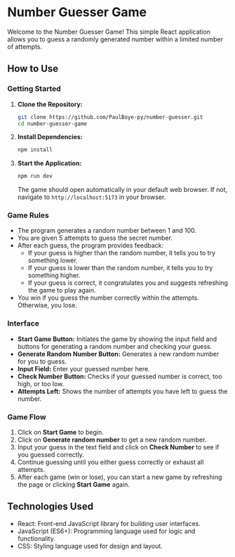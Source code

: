 # Number Guesser Game

Welcome to the Number Guesser Game! This simple React application allows you to guess a randomly generated number within a limited number of attempts.

## How to Use

### Getting Started

1. **Clone the Repository:**

   ```bash
   git clone https://github.com/PaulBoye-py/number-guesser.git
   cd number-guesser-game
   ```

2. **Install Dependencies:**

   ```bash
   npm install
   ```

3. **Start the Application:**

   ```bash
   npm run dev
   ```

   The game should open automatically in your default web browser. If not, navigate to `http://localhost:5173` in your browser.

### Game Rules

- The program generates a random number between 1 and 100.
- You are given 5 attempts to guess the secret number.
- After each guess, the program provides feedback:
  - If your guess is higher than the random number, it tells you to try something lower.
  - If your guess is lower than the random number, it tells you to try something higher.
  - If your guess is correct, it congratulates you and suggests refreshing the game to play again.
- You win if you guess the number correctly within the attempts. Otherwise, you lose.

### Interface

- **Start Game Button:** Initiates the game by showing the input field and buttons for generating a random number and checking your guess.
- **Generate Random Number Button:** Generates a new random number for you to guess.
- **Input Field:** Enter your guessed number here.
- **Check Number Button:** Checks if your guessed number is correct, too high, or too low.
- **Attempts Left:** Shows the number of attempts you have left to guess the number.

### Game Flow

1. Click on **Start Game** to begin.
2. Click on **Generate random number** to get a new random number.
3. Input your guess in the text field and click on **Check Number** to see if you guessed correctly.
4. Continue guessing until you either guess correctly or exhaust all attempts.
5. After each game (win or lose), you can start a new game by refreshing the page or clicking **Start Game** again.

## Technologies Used

- React: Front-end JavaScript library for building user interfaces.
- JavaScript (ES6+): Programming language used for logic and functionality.
- CSS: Styling language used for design and layout.
